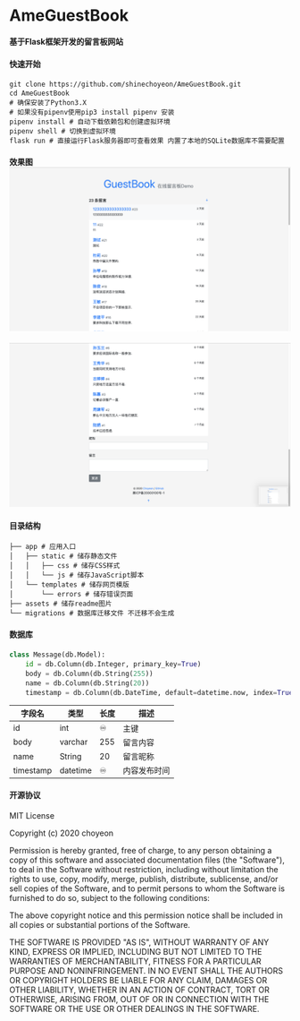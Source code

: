 # AmeGuestBook

**基于Flask框架开发的留言板网站**

#### 快速开始

```shell
git clone https://github.com/shinechoyeon/AmeGuestBook.git
cd AmeGuestBook
# 确保安装了Python3.X
# 如果没有pipenv使用pip3 install pipenv 安装
pipenv install # 自动下载依赖包和创建虚拟环境 
pipenv shell # 切换到虚拟环境 
flask run # 直接运行Flask服务器即可查看效果 内置了本地的SQLite数据库不需要配置
```

#### 效果图![1](assets/1.png)

![2](assets/2.png)

#### 目录结构

```shell
├── app # 应用入口
│   ├── static # 储存静态文件
│   │   ├── css # 储存CSS样式
│   │   └── js # 储存JavaScript脚本
│   └── templates # 储存网页模版
│       └── errors # 储存错误页面
├── assets # 储存readme图片
└── migrations # 数据库迁移文件 不迁移不会生成
```



#### 数据库

```python
class Message(db.Model):
    id = db.Column(db.Integer, primary_key=True)
    body = db.Column(db.String(255))
    name = db.Column(db.String(20))
    timestamp = db.Column(db.DateTime, default=datetime.now, index=True)
```

| 字段名    | 类型     | 长度 | 描述         |
| --------- | -------- | ---- | ------------ |
| id        | int      | ♾    | 主键         |
| body      | varchar  | 255  | 留言内容     |
| name      | String   | 20   | 留言昵称     |
| timestamp | datetime | ♾    | 内容发布时间 |

#### 开源协议

MIT License

Copyright (c) 2020 choyeon

Permission is hereby granted, free of charge, to any person obtaining a copy
of this software and associated documentation files (the "Software"), to deal
in the Software without restriction, including without limitation the rights
to use, copy, modify, merge, publish, distribute, sublicense, and/or sell
copies of the Software, and to permit persons to whom the Software is
furnished to do so, subject to the following conditions:

The above copyright notice and this permission notice shall be included in all
copies or substantial portions of the Software.

THE SOFTWARE IS PROVIDED "AS IS", WITHOUT WARRANTY OF ANY KIND, EXPRESS OR
IMPLIED, INCLUDING BUT NOT LIMITED TO THE WARRANTIES OF MERCHANTABILITY,
FITNESS FOR A PARTICULAR PURPOSE AND NONINFRINGEMENT. IN NO EVENT SHALL THE
AUTHORS OR COPYRIGHT HOLDERS BE LIABLE FOR ANY CLAIM, DAMAGES OR OTHER
LIABILITY, WHETHER IN AN ACTION OF CONTRACT, TORT OR OTHERWISE, ARISING FROM,
OUT OF OR IN CONNECTION WITH THE SOFTWARE OR THE USE OR OTHER DEALINGS IN THE
SOFTWARE.